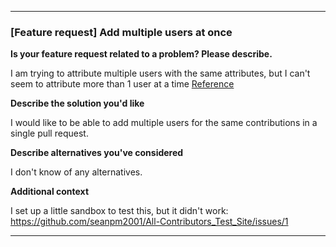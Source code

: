 ***

### [Feature request] Add multiple users at once

**Is your feature request related to a problem? Please describe.**

I am trying to attribute multiple users with the same attributes, but I can't seem to attribute more than 1 user at a time [Reference](https://github.com/seanpm2001/All-Contributors_Test_Site/issues/1/)

**Describe the solution you'd like**

I would like to be able to add multiple users for the same contributions in a single pull request.

**Describe alternatives you've considered**

I don't know of any alternatives.

**Additional context**

I set up a little sandbox to test this, but it didn't work: https://github.com/seanpm2001/All-Contributors_Test_Site/issues/1

***

